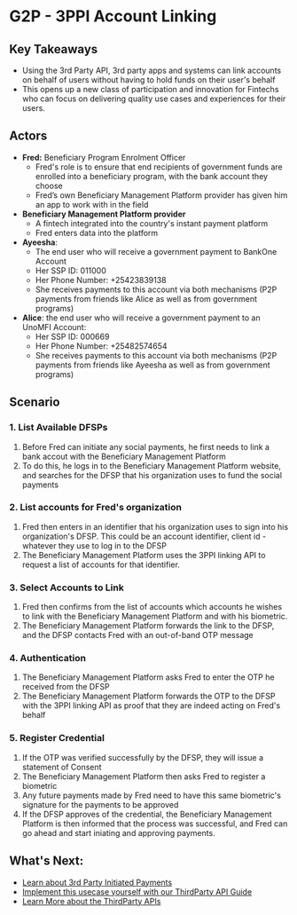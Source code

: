 # G2P - 3PPI Account Linking

## Key Takeaways
- Using the 3rd Party API, 3rd party apps and systems can link accounts on behalf of users without having to hold funds on their user's behalf
- This opens up a new class of participation and innovation for Fintechs who can focus on delivering quality use cases and experiences for their users.

## Actors
- **Fred:** Beneficiary Program Enrolment Officer
  - Fred's role is to ensure that end recipients of government funds are enrolled into a beneficiary program, with the bank account they choose
  - Fred’s own Beneficiary Management Platform provider has given him an app to work with in the field
- **Beneficiary Management Platform provider** 
  - A fintech integrated into the country's instant payment platform
  - Fred enters data into the platform
- **Ayeesha**: 
  - The end user who will receive a government payment to BankOne Account
  - Her SSP ID:  011000
  - Her Phone Number: +25423839138
  - She receives payments to this account via both mechanisms (P2P payments from friends like Alice as well as from government programs)
- **Alice**: the end user who will receive a government payment to an UnoMFI Account:
  - Her SSP ID:  000669
  - Her Phone Number: +25482574654
  - She receives payments to this account via both mechanisms (P2P payments from friends like Ayeesha as well as from government programs)


## Scenario
### 1. List Available DFSPs

1. Before Fred can initiate any social payments, he first needs to link a bank accout with the Beneficiary Management Platform
2. To do this, he logs in to the Beneficiary Management Platform website, and searches for the DFSP that his organization uses to fund the social payments


### 2. List accounts for Fred's organization

1. Fred then enters in an identifier that his organization uses to sign into his organization's DFSP. This could be an account identifier, client id - whatever they use to log in to the DFSP
2. The Beneficiary Management Platform uses the 3PPI linking API to request a list of accounts for that identifier.

### 3. Select Accounts to Link

1. Fred then confirms from the list of accounts which accounts he wishes to link with the Beneficiary Management Platform and with his biometric.
2. The Beneficiary Management Platform forwards the link to the DFSP, and the DFSP contacts Fred with an out-of-band OTP message

### 4. Authentication

1. The Beneficiary Management Platform asks Fred to enter the OTP he received from the DFSP
2. The Beneficiary Management Platform forwards the OTP to the DFSP with the 3PPI linking API as proof that they are indeed acting on Fred's behalf

### 5. Register Credential

1. If the OTP was verified successfully by the DFSP, they will issue a statement of Consent
2. The Beneficiary Management Platform then asks Fred to register a biometric
3. Any future payments made by Fred need to have this same biometric's signature for the payments to be approved
4. If the DFSP approves of the credential, the Beneficiary Management Platform is then informed that the process was successful, and Fred can go ahead and start iniating and approving payments.

## What's Next:
- [Learn about 3rd Party Initiated Payments](/3ppi-transfer)
- [Implement this usecase yourself with our ThirdParty API Guide](/guides/overlay/g2p-3ppi-account-linking)
- [Learn More about the ThirdParty APIs](/apis/sync-thirdparty)